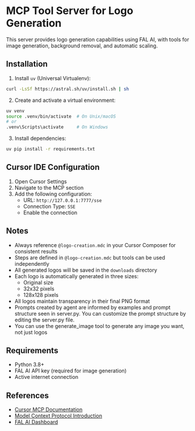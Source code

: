 # MCP Tool Server for Logo Generation

This server provides logo generation capabilities using FAL AI, with tools for image generation, background removal, and automatic scaling.

## Installation

1. Install `uv` (Universal Virtualenv):

```bash
curl -LsSf https://astral.sh/uv/install.sh | sh
```

2. Create and activate a virtual environment:

```bash
uv venv
source .venv/bin/activate  # On Unix/macOS
# or
.venv\Scripts\activate     # On Windows
```

3. Install dependencies:

```bash
uv pip install -r requirements.txt
```

## Cursor IDE Configuration

1. Open Cursor Settings
2. Navigate to the MCP section
3. Add the following configuration:
   - URL: `http://127.0.0.1:7777/sse`
   - Connection Type: `SSE`
   - Enable the connection

## Notes

- Always reference `@logo-creation.mdc` in your Cursor Composer for consistent results
- Steps are defined in `@logo-creation.mdc` but tools can be used independently
- All generated logos will be saved in the `downloads` directory
- Each logo is automatically generated in three sizes:
  - Original size
  - 32x32 pixels
  - 128x128 pixels
- All logos maintain transparency in their final PNG format
- Prompts created by agent are informed by examples and prompt structure seen in server.py. You can customize the prompt structure by editing the server.py file.
- You can use the generate_image tool to generate any image you want, not just logos

## Requirements

- Python 3.8+
- FAL AI API key (required for image generation)
- Active internet connection

## References

- [Cursor MCP Documentation](https://docs.cursor.com/context/model-context-protocol)
- [Model Context Protocol Introduction](https://modelcontextprotocol.io/introduction)
- [FAL AI Dashboard](https://fal.ai/dashboard)
